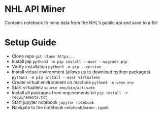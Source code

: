 # NHL API Miner
Contains notebook to mine data from the NHL's public api and save to a file

# Setup Guide
* Clone repo `git clone https...`
* Install pip `python3 -m pip install --user --upgrade pip`
* Verify installation `python3 -m pip --version`
* Install virtual environment (allows us to download python packages) `python3 -m pip install --user virtualenv`
* Create virtual environment on machine `python3 -m venv env`
* Start virtualenv `source env/bin/activate`
* Install all packages from requirements.txt `pip install -r requirements.txt`
* Start jupyter notebook `jupyter notebook`
* Navigate to the notebook `notebook/miner.ipynb`
